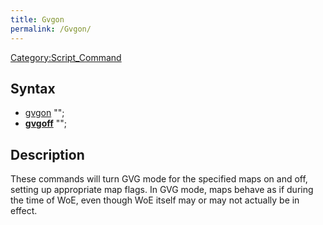 ```yaml
---
title: Gvgon
permalink: /Gvgon/
---
```


[Category:Script_Command](/Category:Script_Command "wikilink")

Syntax
------

-   [gvgon](/gvgon "wikilink") "<map name>";
-   **[gvgoff](/gvgoff "wikilink")** "<map name>";

Description
-----------

These commands will turn GVG mode for the specified maps on and off, setting up appropriate map flags. In GVG mode, maps behave as if during the time of WoE, even though WoE itself may or may not actually be in effect.